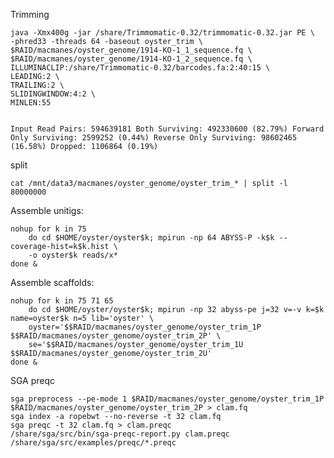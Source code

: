 Trimming

	
	java -Xmx400g -jar /share/Trimmomatic-0.32/trimmomatic-0.32.jar PE \
	-phred33 -threads 64 -baseout oyster_trim \
	$RAID/macmanes/oyster_genome/1914-KO-1_1_sequence.fq \
	$RAID/macmanes/oyster_genome/1914-KO-1_2_sequence.fq \
	ILLUMINACLIP:/share/Trimmomatic-0.32/barcodes.fa:2:40:15 \
	LEADING:2 \
	TRAILING:2 \
	SLIDINGWINDOW:4:2 \
	MINLEN:55  
	

	Input Read Pairs: 594639181 Both Surviving: 492330600 (82.79%) Forward Only Surviving: 2599252 (0.44%) Reverse Only Surviving: 98602465 (16.58%) Dropped: 1106864 (0.19%)

split

	cat /mnt/data3/macmanes/oyster_genome/oyster_trim_* | split -l 80000000
	
Assemble unitigs:

	nohup for k in 75
		do cd $HOME/oyster/oyster$k; mpirun -np 64 ABYSS-P -k$k --coverage-hist=k$k.hist \
		-o oyster$k reads/x*
	done & 
	
Assemble scaffolds:

	nohup for k in 75 71 65
		do cd $HOME/oyster/oyster$k; mpirun -np 32 abyss-pe j=32 v=-v k=$k name=oyster$k n=5 lib='oyster' \
		oyster='$$RAID/macmanes/oyster_genome/oyster_trim_1P $$RAID/macmanes/oyster_genome/oyster_trim_2P' \
		se='$$RAID/macmanes/oyster_genome/oyster_trim_1U $$RAID/macmanes/oyster_genome/oyster_trim_2U'
	done &


SGA preqc

	sga preprocess --pe-mode 1 $RAID/macmanes/oyster_genome/oyster_trim_1P $RAID/macmanes/oyster_genome/oyster_trim_2P > clam.fq
	sga index -a ropebwt --no-reverse -t 32 clam.fq
	sga preqc -t 32 clam.fq > clam.preqc
	/share/sga/src/bin/sga-preqc-report.py clam.preqc /share/sga/src/examples/preqc/*.preqc